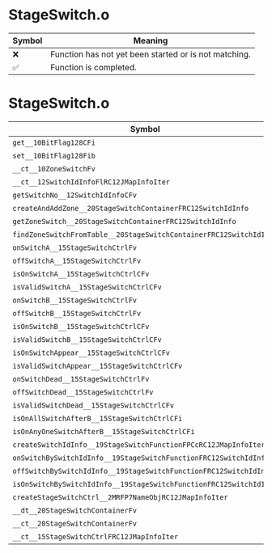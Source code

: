 # StageSwitch.o
| Symbol | Meaning 
| ------------- | ------------- 
| :x: | Function has not yet been started or is not matching. 
| :white_check_mark: | Function is completed. 


# StageSwitch.o
| Symbol | Decompiled? |
| ------------- | ------------- |
| `get__10BitFlag128CFi` | :white_check_mark: |
| `set__10BitFlag128Fib` | :white_check_mark: |
| `__ct__10ZoneSwitchFv` | :x: |
| `__ct__12SwitchIdInfoFlRC12JMapInfoIter` | :white_check_mark: |
| `getSwitchNo__12SwitchIdInfoCFv` | :white_check_mark: |
| `createAndAddZone__20StageSwitchContainerFRC12SwitchIdInfo` | :white_check_mark: |
| `getZoneSwitch__20StageSwitchContainerFRC12SwitchIdInfo` | :white_check_mark: |
| `findZoneSwitchFromTable__20StageSwitchContainerFRC12SwitchIdInfo` | :white_check_mark: |
| `onSwitchA__15StageSwitchCtrlFv` | :white_check_mark: |
| `offSwitchA__15StageSwitchCtrlFv` | :white_check_mark: |
| `isOnSwitchA__15StageSwitchCtrlCFv` | :white_check_mark: |
| `isValidSwitchA__15StageSwitchCtrlCFv` | :white_check_mark: |
| `onSwitchB__15StageSwitchCtrlFv` | :white_check_mark: |
| `offSwitchB__15StageSwitchCtrlFv` | :white_check_mark: |
| `isOnSwitchB__15StageSwitchCtrlCFv` | :white_check_mark: |
| `isValidSwitchB__15StageSwitchCtrlCFv` | :white_check_mark: |
| `isOnSwitchAppear__15StageSwitchCtrlCFv` | :white_check_mark: |
| `isValidSwitchAppear__15StageSwitchCtrlCFv` | :white_check_mark: |
| `onSwitchDead__15StageSwitchCtrlFv` | :white_check_mark: |
| `offSwitchDead__15StageSwitchCtrlFv` | :white_check_mark: |
| `isValidSwitchDead__15StageSwitchCtrlCFv` | :white_check_mark: |
| `isOnAllSwitchAfterB__15StageSwitchCtrlCFi` | :x: |
| `isOnAnyOneSwitchAfterB__15StageSwitchCtrlCFi` | :x: |
| `createSwitchIdInfo__19StageSwitchFunctionFPCcRC12JMapInfoIterb` | :white_check_mark: |
| `onSwitchBySwitchIdInfo__19StageSwitchFunctionFRC12SwitchIdInfo` | :white_check_mark: |
| `offSwitchBySwitchIdInfo__19StageSwitchFunctionFRC12SwitchIdInfo` | :white_check_mark: |
| `isOnSwitchBySwitchIdInfo__19StageSwitchFunctionFRC12SwitchIdInfo` | :white_check_mark: |
| `createStageSwitchCtrl__2MRFP7NameObjRC12JMapInfoIter` | :white_check_mark: |
| `__dt__20StageSwitchContainerFv` | :white_check_mark: |
| `__ct__20StageSwitchContainerFv` | :x: |
| `__ct__15StageSwitchCtrlFRC12JMapInfoIter` | :x: |
